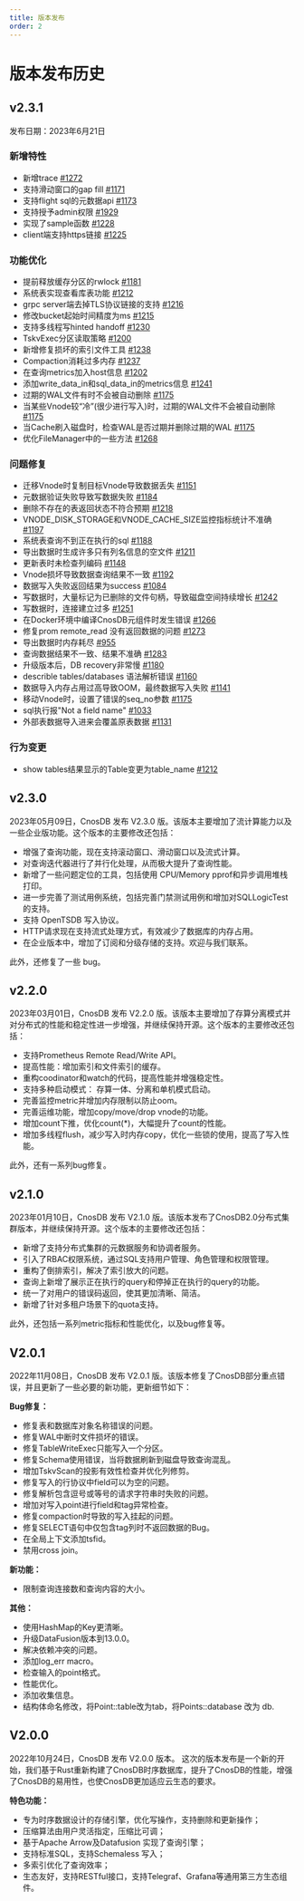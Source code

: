 ```yaml
---
title: 版本发布
order: 2
---
```


# 版本发布历史

## v2.3.1

发布日期：2023年6月21日

### 新增特性
- 新增trace [#1272](https://github.com/cnosdb/cnosdb/issues/1272)
- 支持滑动窗口的gap fill [#1171](https://github.com/cnosdb/cnosdb/pull/1171)
- 支持flight sql的元数据api [#1173](https://github.com/cnosdb/cnosdb/pull/1173)
- 支持授予admin权限 [#1929](https://github.com/cnosdb/cnosdb/pull/1219)
- 实现了sample函数 [#1228](https://github.com/cnosdb/cnosdb/pull/1228)
- client端支持https链接 [#1225](https://github.com/cnosdb/cnosdb/pull/1225)
### 功能优化
- 提前释放缓存分区的rwlock [#1181](https://github.com/cnosdb/cnosdb/pull/1181)
- 系统表实现查看库表功能 [#1212](https://github.com/cnosdb/cnosdb/pull/1212)
- grpc server端去掉TLS协议链接的支持 [#1216](https://github.com/cnosdb/cnosdb/pull/1216)
- 修改bucket起始时间精度为ms [#1215](https://github.com/cnosdb/cnosdb/pull/1215)
- 支持多线程写hinted handoff [#1230](https://github.com/cnosdb/cnosdb/pull/1230)
- TskvExec分区读取策略 [#1200](https://github.com/cnosdb/cnosdb/pull/1200)
- 新增修复损坏的索引文件工具 [#1238](https://github.com/cnosdb/cnosdb/pull/1238)
- Compaction消耗过多内存 [#1237](https://github.com/cnosdb/cnosdb/pull/1237)
- 在查询metrics加入host信息 [#1202](https://github.com/cnosdb/cnosdb/pull/1202)
- 添加write_data_in和sql_data_in的metrics信息 [#1241](https://github.com/cnosdb/cnosdb/pull/1241)
- 过期的WAL文件有时不会被自动删除 [#1175](https://github.com/cnosdb/cnosdb/pull/1175)
- 当某些Vnode较“冷”(很少进行写入)时，过期的WAL文件不会被自动删除 [#1175](https://github.com/cnosdb/cnosdb/pull/1175)
- 当Cache刷入磁盘时，检查WAL是否过期并删除过期的WAL [#1175](https://github.com/cnosdb/cnosdb/pull/1175)
- 优化FileManager中的一些方法 [#1268](https://github.com/cnosdb/cnosdb/pull/1268)
### 问题修复
- 迁移Vnode时复制目标Vnode导致数据丢失 [#1151](https://github.com/cnosdb/cnosdb/issues/1151)
- 元数据验证失败导致写数据失败 [#1184](https://github.com/cnosdb/cnosdb/issues/1184)
- 删除不存在的表返回状态不符合预期 [#1218](https://github.com/cnosdb/cnosdb/issues/1218)
- VNODE_DISK_STORAGE和VNODE_CACHE_SIZE监控指标统计不准确 [#1197](https://github.com/cnosdb/cnosdb/issues/1197)
- 系统表查询不到正在执行的sql [#1188](https://github.com/cnosdb/cnosdb/issues/1188)
- 导出数据时生成许多只有列名信息的空文件 [#1211](https://github.com/cnosdb/cnosdb/issues/1211)
- 更新表时未检查列编码 [#1148](https://github.com/cnosdb/cnosdb/issues/1148)
- Vnode损坏导致数据查询结果不一致 [#1192](https://github.com/cnosdb/cnosdb/issues/1192)
- 数据写入失败返回结果为success [#1084](https://github.com/cnosdb/cnosdb/issues/1084)
- 写数据时，大量标记为已删除的文件句柄，导致磁盘空间持续增长 [#1242](https://github.com/cnosdb/cnosdb/issues/1242)
- 写数据时，连接建立过多 [#1251](https://github.com/cnosdb/cnosdb/issues/1251)
- 在Docker环境中编译CnosDB元组件时发生错误 [#1266](https://github.com/cnosdb/cnosdb/issues/1266)
- 修复prom remote_read 没有返回数据的问题 [#1273](https://github.com/cnosdb/cnosdb/issues/1273)
- 导出数据时内存耗尽 [#955](https://github.com/cnosdb/cnosdb/issues/955)
- 查询数据结果不一致、结果不准确 [#1283](https://github.com/cnosdb/cnosdb/pull/1283)
- 升级版本后，DB recovery非常慢 [#1180](https://github.com/cnosdb/cnosdb/issues/1180)
- describle tables/databases 语法解析错误 [#1160](https://github.com/cnosdb/cnosdb/issues/1160)
- 数据导入内存占用过高导致OOM，最终数据写入失败 [#1141](https://github.com/cnosdb/cnosdb/issues/1141)
- 移动Vnode时，设置了错误的seq_no参数 [#1175](https://github.com/cnosdb/cnosdb/pull/1175)
- sql执行报"Not a field name" [#1033](https://github.com/cnosdb/cnosdb/issues/1033)
- 外部表数据导入进来会覆盖原表数据 [#1131](https://github.com/cnosdb/cnosdb/issues/1131)
### 行为变更
- show tables结果显示的Table变更为table_name [#1212](https://github.com/cnosdb/cnosdb/pull/1212)
## v2.3.0

2023年05月09日，CnosDB 发布 V2.3.0 版。该版本主要增加了流计算能力以及一些企业版功能。这个版本的主要修改还包括：

- 增强了查询功能，现在支持滚动窗口、滑动窗口以及流式计算。
- 对查询迭代器进行了并行化处理，从而极大提升了查询性能。
- 新增了一些问题定位的工具，包括使用 CPU/Memory pprof和异步调用堆栈打印。
- 进一步完善了测试用例系统，包括完善门禁测试用例和增加对SQLLogicTest 的支持。
- 支持 OpenTSDB 写入协议。
- HTTP请求现在支持流式处理方式，有效减少了数据库的内存占用。
- 在企业版本中，增加了订阅和分级存储的支持。欢迎与我们联系。

此外，还修复了一些 bug。

## v2.2.0

2023年03月01日，CnosDB 发布 V2.2.0 版。该版本主要增加了存算分离模式并对分布式的性能和稳定性进一步增强，并继续保持开源。这个版本的主要修改还包括：

- 支持Prometheus Remote Read/Write API。
- 提高性能：增加索引和文件索引的缓存。
- 重构coodinator和watch的代码，提高性能并增强稳定性。
- 支持多种启动模式： 存算一体、分离和单机模式启动。
- 完善监控metric并增加内存限制以防止oom。
- 完善运维功能，增加copy/move/drop vnode的功能。
- 增加count下推，优化count(*)，大幅提升了count的性能。
- 增加多线程flush，减少写入时内存copy，优化一些锁的使用，提高了写入性能。

此外，还有一系列bug修复。


## v2.1.0

2023年01月10日，CnosDB 发布 V2.1.0 版。该版本发布了CnosDB2.0分布式集群版本，并继续保持开源。这个版本的主要修改还包括：

- 新增了支持分布式集群的元数据服务和协调者服务。
- 引入了RBAC权限系统，通过SQL支持用户管理、角色管理和权限管理。
- 重构了倒排索引，解决了索引放大的问题。
- 查询上新增了展示正在执行的query和停掉正在执行的query的功能。
- 统一了对用户的错误码返回，使其更加清晰、简洁。
- 新增了针对多租户场景下的quota支持。

此外，还包括一系列metric指标和性能优化，以及bug修复等。

## V2.0.1

2022年11月08日，CnosDB 发布 V2.0.1 版。该版本修复了CnosDB部分重点错误，并且更新了一些必要的新功能，更新细节如下：

**Bug修复：**

- 修复表和数据库对象名称错误的问题。
- 修复WAL中断时文件损坏的错误。
- 修复TableWriteExec只能写入一个分区。
- 修复Schema使用错误，当将数据刷新到磁盘导致查询混乱。
- 增加TskvScan的投影有效性检查并优化列修剪。
- 修复写入的行协议中field可以为空的问题。
- 修复解析包含逗号或等号的请求字符串时失败的问题。
- 增加对写入point进行field和tag异常检查。
- 修复compaction时导致的写入挂起的问题。
- 修复SELECT语句中仅包含tag列时不返回数据的Bug。
- 在全局上下文添加tsfid。
- 禁用cross join。

**新功能：**

- 限制查询连接数和查询内容的大小。

**其他：**
- 使用HashMap的Key更清晰。
- 升级DataFusion版本到13.0.0。
- 解决依赖冲突的问题。
- 添加log_err macro。
- 检查输入的point格式。
- 性能优化。
- 添加收集信息。
- 结构体命名修改，将Point::table改为tab，将Points::database 改为 db.

## V2.0.0

2022年10月24日，CnosDB 发布 V2.0.0 版本。
这次的版本发布是一个新的开始，我们基于Rust重新构建了CnosDB时序数据库，提升了CnosDB的性能，增强了CnosDB的易用性，也使CnosDB更加适应云生态的要求。

**特色功能：**
- 专为时序数据设计的存储引擎，优化写操作，支持删除和更新操作；
- 压缩算法由用户灵活指定，压缩比可调；
- 基于Apache Arrow及Datafusion 实现了查询引擎；
- 支持标准SQL，支持Schemaless 写入；
- 多索引优化了查询效率；
- 生态友好，支持RESTful接口，支持Telegraf、Grafana等通用第三方生态组件。